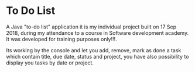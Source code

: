 # To Do List
A Java "to-do list" application it is my individual project built on 17 Sep 2018, during my attendance to a course in Software development academy. 
It was developed for training purposes only!!!.

Its working by the console and let you add, remove, mark as done a task which contain title, due date, status and project, you have also possibility to display you tasks by date or project.
